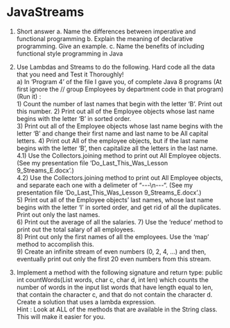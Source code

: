 # JavaStreams
1.	Short answer
        a.	Name the differences between imperative and functional programming
        b.	Explain the meaning of declarative programming. Give an example.
        c.	Name the benefits of including functional style programming in Java
    

2)  Use Lambdas and Streams to do the following.  Hard code all the data that you need and Test it Thoroughly!    
   a)  In  ‘Program 4’  of the file I gave you, of complete Java 8 programs (At first ignore the // group Employees by department code in that program) (Run it) :  
        1)  Count the number of last names that begin with the letter  ‘B’.  Print out this number.
        2)  Print out all of the Employee objects whose last name begins with the letter  ‘B’  in sorted order.  
        3)  Print out all of the Employee objects whose last name begins with the letter  ‘B’  and change their first name and last name to be All capital letters.
        4)  Print out All of the employee objects, but if the last name begins with the letter  ‘B’,  then capitalize all the letters in the last name.  
              4.1)  Use the  Collectors.joining  method to print out All Employee objects.  (See my  presentation file  ‘Do_Last_This_Was_Lesson 9_Streams_E.docx’.)  
              4.2)  Use the  Collectors.joining  method to print out All Employee objects, and separate    each one with a delimeter of  “---\n---“.    (See my  presentation file  ‘Do_Last_This_Was_Lesson 9_Streams_E.docx’.)  
        5)  Print out all of the Employee objects’ last names, whose last name begins with the letter  ‘I’  in sorted order, and get rid of all the duplicates.  Print out only the last names.  
        6)  Print out the average of all the salaries.
        7)  Use the  ‘reduce’  method to print out the total salary of all employees.  
        8)  Print out only the first names of all the employees.  Use the  ‘map’  method to accomplish this.  
        9)  Create an infinite stream of even numbers (0, 2, 4, …) and then, eventually print out only the first 20 even numbers from this stream.  

3) 	Implement a method with the following signature and return type:
       public int countWords(List<String> words, char c, char d, int len)
which counts the number of words in the input list words that have length equal to len, that contain the character c, and that do not contain the character d.  Create a solution that uses a lambda expression.  
Hint :  Look at ALL of the methods that are available in the String class.  This will make it easier for you.
